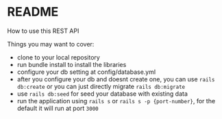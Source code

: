 # README

How to use this REST API

Things you may want to cover:

- clone to your local repository
- run bundle install to install the libraries
- configure your db setting at config/database.yml
- after you configure your db and doesnt create one, you can use `rails db:create` or you can just directly migrate `rails db:migrate`
- use `rails db:seed` for seed your database with existing data
- run the application using `rails s` or `rails s -p {port-number}`, for the default it will run at port `3000`
